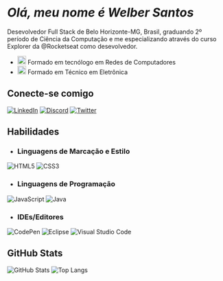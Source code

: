 #  **_Olá, meu nome é Welber Santos_** 
Desevolvedor Full Stack de Belo Horizonte-MG, Brasil, graduando 2º período de Ciência da Computação e me especializando através do curso Explorer da @Rocketseat como desevolvedor. 
- <img width='20' heigth='20' src="https://github.com/welberos/welberos/assets/111401566/fb32759c-586d-4a43-888e-bc8b77dcc054"/> Formado em tecnólogo em Redes de Computadores
- <img width='20' heigth='20' src="https://github.com/welberos/welberos/assets/111401566/fb32759c-586d-4a43-888e-bc8b77dcc054"/> Formado em Técnico em Eletrônica

## Conecte-se comigo
[![LinkedIn](https://img.shields.io/badge/LinkedIn-000?style=for-the-badge&logo=linkedin&logoColor=0E76A8)](https://www.linkedin.com/in/welberos87) [![Discord](https://img.shields.io/badge/Discord-000?style=for-the-badge&logo=discord)](https://www.discord.com/in/welbersantos/) [![Twitter](https://img.shields.io/badge/Twitter-000?style=for-the-badge&logo=twitter)](https://twitter.com/welbersantos87)



## Habilidades
* ### Linguagens de Marcação e Estilo
![HTML5](https://img.shields.io/badge/HTML5-000?style=for-the-badge&logo=html5) 	![CSS3](https://img.shields.io/badge/CSS3-000?style=for-the-badge&logo=css3&logoColor=264CE4) 

* ### Linguagens de Programação

![JavaScript](https://img.shields.io/badge/JavaScript-000?style=for-the-badge&logo=javascript) ![Java](https://img.shields.io/badge/Java-000?style=for-the-badge&logo=java) 


* ### IDEs/Editores

![CodePen](https://img.shields.io/badge/CodePen-black?style=for-the-badge&logo=codepen&logoColor=white) ![Eclipse](https://img.shields.io/badge/Eclipse-000.svg?style=for-the-badge&logo=Eclipse&logoColor=orange) ![Visual Studio Code](https://img.shields.io/badge/Visual%20Studio%20Code-000.svg?style=for-the-badge&logo=visual-studio-code&logoColor=264CE4)

## GitHub Stats
<div style="display: inline">
  
![GitHub Stats](https://github-readme-stats.vercel.app/api?username=welberos&theme=transparent&bg_color=000&border_color=30A3DC&show_icons=true&icon_color=30A3DC&title_color=E94D5F&text_color=FFF&hide_title=true&hide=stars) ![Top Langs](https://github-readme-stats-git-masterrstaa-rickstaa.vercel.app/api/top-langs/?username=welberos&layout=compact&bg_color=000&border_color=30A3DC&title_color=E94D5F&text_color=FFF&hide_title=true)
</div>


<!--
**welberos/welberos** is a ✨ _special_ ✨ repository because its `README.md` (this file) appears on your GitHub profile.

Here are some ideas to get you started:

- 🔭 I’m currently working on ...
- 🌱 I’m currently learning ...
- 👯 I’m looking to collaborate on ...
- 🤔 I’m looking for help with ...
- 💬 Ask me about ...
- 📫 How to reach me: ...
- 😄 Pronouns: ...
- ⚡ Fun fact: ...
-->
